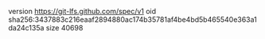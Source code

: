 version https://git-lfs.github.com/spec/v1
oid sha256:3437883c216eaaf2894880ac174b35781af4be4bd5b465540e363a1da24c135a
size 40698
